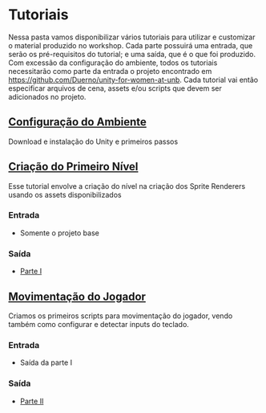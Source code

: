 # Tutoriais

Nessa pasta vamos disponibilizar vários tutoriais para utilizar e customizar o material produzido no workshop.
Cada parte possuirá uma entrada, que serão os pré-requisitos do tutorial; e uma saída, que é o que foi produzido.
Com excessão da configuração do ambiente, todos os tutoriais necessitarão como parte da entrada o projeto encontrado em https://github.com/Duerno/unity-for-women-at-unb.
Cada tutorial vai então especificar arquivos de cena, assets e/ou scripts que devem ser adicionados no projeto.

## [Configuração do Ambiente](./Ambiente.md)
  Download e instalação do Unity e primeiros passos
  
## [Criação do Primeiro Nível](./primeiroNivel.md)
  Esse tutorial envolve a criação do nível na criação dos Sprite Renderers usando os assets disponibilizados
  
### Entrada
  - Somente o projeto base
  
### Saída
  - [Parte I](https://github.com/Lizdtre/unity-for-women/tree/estrutura_cenas/workshop/Assets/Part%20I)

## [Movimentação do Jogador]()
  Criamos os primeiros scripts para movimentação do jogador, vendo também como configurar e detectar inputs do teclado.

### Entrada
  - Saída da parte I
    
### Saída
  - [Parte II](https://github.com/Lizdtre/unity-for-women/tree/estrutura_cenas/workshop/Assets/Part%20II)

